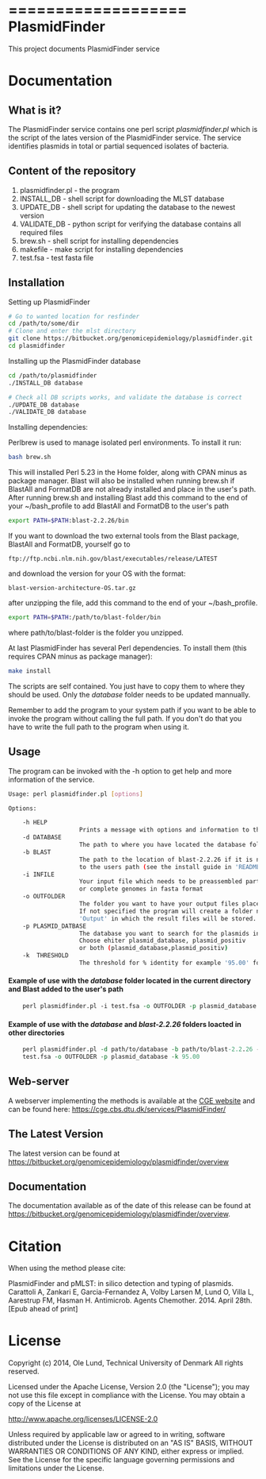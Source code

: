===================
PlasmidFinder
===================

This project documents PlasmidFinder service


Documentation
=============

## What is it?

The PlasmidFinder service contains one perl script *plasmidfinder.pl* which is the script of the lates
version of the PlasmidFinder service. The service identifies plasmids in total or partial sequenced
isolates of bacteria.

## Content of the repository
1. plasmidfinder.pl  - the program
2. INSTALL_DB        - shell script for downloading the MLST database
3. UPDATE_DB         - shell script for updating the database to the newest version
4. VALIDATE_DB       - python script for verifying the database contains all
                       required files 
5. brew.sh           - shell script for installing dependencies
6. makefile          - make script for installing dependencies
7. test.fsa          - test fasta file

## Installation

Setting up PlasmidFinder
```bash
# Go to wanted location for resfinder
cd /path/to/some/dir
# Clone and enter the mlst directory
git clone https://bitbucket.org/genomicepidemiology/plasmidfinder.git
cd plasmidfinder
```

Installing up the PlasmidFinder database
```bash
cd /path/to/plasmidfinder
./INSTALL_DB database

# Check all DB scripts works, and validate the database is correct
./UPDATE_DB database
./VALIDATE_DB database
```

Installing dependencies:

Perlbrew is used to manage isolated perl environments. To install it run:
```bash
bash brew.sh
```

This will installed Perl 5.23 in the Home folder, along with CPAN minus as package manager.
Blast will also be installed when running brew.sh if BlastAll and FormatDB are not already installed and place in the user's path.
After running brew.sh and installing Blast add this command to the end of your ~/bash_profile to add BlastAll and FormatDB to the user's path

```bash
export PATH=$PATH:blast-2.2.26/bin
```

If you want to download the two external tools from the Blast package, BlastAll and FormatDB, yourself go to
```url
ftp://ftp.ncbi.nlm.nih.gov/blast/executables/release/LATEST
```

and download the version for your OS with the format:
```url
blast-version-architecture-OS.tar.gz
```

after unzipping the file, add this command to the end of your ~/bash_profile.
```bash
export PATH=$PATH:/path/to/blast-folder/bin
```

where path/to/blast-folder is the folder you unzipped.

At last PlasmidFinder has several Perl dependencies. To install them (this requires CPAN minus as package manager):
```bash
make install
```

The scripts are self contained. You just have to copy them to where they should
be used. Only the *database* folder needs to be updated mannually.

Remember to add the program to your system path if you want to be able to invoke the program without calling the full path.
If you don't do that you have to write the full path to the program when using it.

## Usage

The program can be invoked with the -h option to get help and more information of the service.

```bash
Usage: perl plasmidfinder.pl [options]

Options:

    -h HELP
                    Prints a message with options and information to the screen
    -d DATABASE
                    The path to where you have located the database folder
    -b BLAST
                    The path to the location of blast-2.2.26 if it is not added
                    to the users path (see the install guide in 'README.md')
    -i INFILE
                    Your input file which needs to be preassembled partial
                    or complete genomes in fasta format
    -o OUTFOLDER
                    The folder you want to have your output files places.
                    If not specified the program will create a folder named
                    'Output' in which the result files will be stored.
    -p PLASMID_DATBASE
                    The database you want to search for the plasmids in.
                    Choose ehiter plasmid_database, plasmid_positiv
                    or both (plasmid_database,plasmid_positiv)
    -k  THRESHOLD
                    The threshold for % identity for example '95.00' for 95 %
```

#### Example of use with the *database* folder located in the current directory and Blast added to the user's path
```perl
    perl plasmidfinder.pl -i test.fsa -o OUTFOLDER -p plasmid_database -k 95.00
```
#### Example of use with the *database* and *blast-2.2.26* folders loacted in other directories
```perl
    perl plasmidfinder.pl -d path/to/database -b path/to/blast-2.2.26 -i \
    test.fsa -o OUTFOLDER -p plasmid_database -k 95.00
```

## Web-server

A webserver implementing the methods is available at the [CGE website](http://www.genomicepidemiology.org/) and can be found here:
https://cge.cbs.dtu.dk/services/PlasmidFinder/


## The Latest Version


The latest version can be found at
https://bitbucket.org/genomicepidemiology/plasmidfinder/overview

## Documentation


The documentation available as of the date of this release can be found at
https://bitbucket.org/genomicepidemiology/plasmidfinder/overview.

Citation
=======

When using the method please cite:

PlasmidFinder and pMLST: in silico detection and typing of plasmids.
Carattoli A, Zankari E, Garcia-Fernandez A, Volby Larsen M, Lund O, Villa L, Aarestrup FM, Hasman H.
Antimicrob. Agents Chemother. 2014. April 28th.
[Epub ahead of print]


License
=======

Copyright (c) 2014, Ole Lund, Technical University of Denmark
All rights reserved.

Licensed under the Apache License, Version 2.0 (the "License");
you may not use this file except in compliance with the License.
You may obtain a copy of the License at

   http://www.apache.org/licenses/LICENSE-2.0

Unless required by applicable law or agreed to in writing, software
distributed under the License is distributed on an "AS IS" BASIS,
WITHOUT WARRANTIES OR CONDITIONS OF ANY KIND, either express or implied.
See the License for the specific language governing permissions and
limitations under the License.
